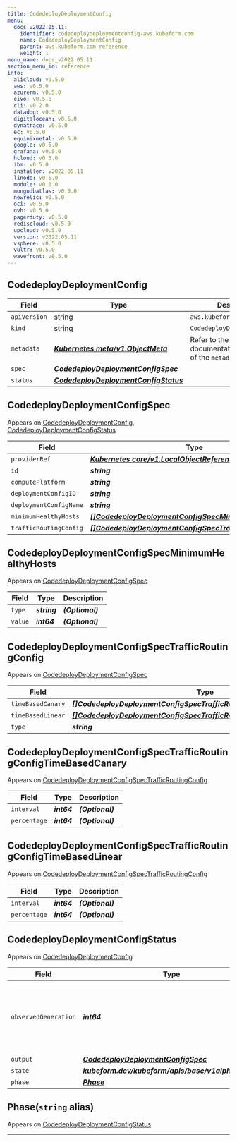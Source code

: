 ```yaml
---
title: CodedeployDeploymentConfig
menu:
  docs_v2022.05.11:
    identifier: codedeploydeploymentconfig-aws.kubeform.com
    name: CodedeployDeploymentConfig
    parent: aws.kubeform.com-reference
    weight: 1
menu_name: docs_v2022.05.11
section_menu_id: reference
info:
  alicloud: v0.5.0
  aws: v0.5.0
  azurerm: v0.5.0
  civo: v0.5.0
  cli: v0.2.0
  datadog: v0.5.0
  digitalocean: v0.5.0
  dynatrace: v0.5.0
  ec: v0.5.0
  equinixmetal: v0.5.0
  google: v0.5.0
  grafana: v0.5.0
  hcloud: v0.5.0
  ibm: v0.5.0
  installer: v2022.05.11
  linode: v0.5.0
  module: v0.1.0
  mongodbatlas: v0.5.0
  newrelic: v0.5.0
  oci: v0.5.0
  ovh: v0.5.0
  pagerduty: v0.5.0
  rediscloud: v0.5.0
  upcloud: v0.5.0
  version: v2022.05.11
  vsphere: v0.5.0
  vultr: v0.5.0
  wavefront: v0.5.0
---
```


## CodedeployDeploymentConfig
| Field | Type | Description |
| ------ | ----- | ----------- |
| `apiVersion` | string | `aws.kubeform.com/v1alpha1` |
|    `kind` | string | `CodedeployDeploymentConfig` |
| `metadata` | ***[Kubernetes meta/v1.ObjectMeta](https://v1-22.docs.kubernetes.io/docs/reference/generated/kubernetes-api/v1.22/#objectmeta-v1-meta)***|Refer to the Kubernetes API documentation for the fields of the `metadata` field.|
| `spec` | ***[CodedeployDeploymentConfigSpec](#codedeploydeploymentconfigspec)***||
| `status` | ***[CodedeployDeploymentConfigStatus](#codedeploydeploymentconfigstatus)***||
## CodedeployDeploymentConfigSpec

Appears on:[CodedeployDeploymentConfig](#codedeploydeploymentconfig), [CodedeployDeploymentConfigStatus](#codedeploydeploymentconfigstatus)

| Field | Type | Description |
| ------ | ----- | ----------- |
| `providerRef` | ***[Kubernetes core/v1.LocalObjectReference](https://v1-22.docs.kubernetes.io/docs/reference/generated/kubernetes-api/v1.22/#localobjectreference-v1-core)***||
| `id` | ***string***||
| `computePlatform` | ***string***| ***(Optional)*** |
| `deploymentConfigID` | ***string***| ***(Optional)*** |
| `deploymentConfigName` | ***string***||
| `minimumHealthyHosts` | ***[[]CodedeployDeploymentConfigSpecMinimumHealthyHosts](#codedeploydeploymentconfigspecminimumhealthyhosts)***| ***(Optional)*** |
| `trafficRoutingConfig` | ***[[]CodedeployDeploymentConfigSpecTrafficRoutingConfig](#codedeploydeploymentconfigspectrafficroutingconfig)***| ***(Optional)*** |
## CodedeployDeploymentConfigSpecMinimumHealthyHosts

Appears on:[CodedeployDeploymentConfigSpec](#codedeploydeploymentconfigspec)

| Field | Type | Description |
| ------ | ----- | ----------- |
| `type` | ***string***| ***(Optional)*** |
| `value` | ***int64***| ***(Optional)*** |
## CodedeployDeploymentConfigSpecTrafficRoutingConfig

Appears on:[CodedeployDeploymentConfigSpec](#codedeploydeploymentconfigspec)

| Field | Type | Description |
| ------ | ----- | ----------- |
| `timeBasedCanary` | ***[[]CodedeployDeploymentConfigSpecTrafficRoutingConfigTimeBasedCanary](#codedeploydeploymentconfigspectrafficroutingconfigtimebasedcanary)***| ***(Optional)*** |
| `timeBasedLinear` | ***[[]CodedeployDeploymentConfigSpecTrafficRoutingConfigTimeBasedLinear](#codedeploydeploymentconfigspectrafficroutingconfigtimebasedlinear)***| ***(Optional)*** |
| `type` | ***string***| ***(Optional)*** |
## CodedeployDeploymentConfigSpecTrafficRoutingConfigTimeBasedCanary

Appears on:[CodedeployDeploymentConfigSpecTrafficRoutingConfig](#codedeploydeploymentconfigspectrafficroutingconfig)

| Field | Type | Description |
| ------ | ----- | ----------- |
| `interval` | ***int64***| ***(Optional)*** |
| `percentage` | ***int64***| ***(Optional)*** |
## CodedeployDeploymentConfigSpecTrafficRoutingConfigTimeBasedLinear

Appears on:[CodedeployDeploymentConfigSpecTrafficRoutingConfig](#codedeploydeploymentconfigspectrafficroutingconfig)

| Field | Type | Description |
| ------ | ----- | ----------- |
| `interval` | ***int64***| ***(Optional)*** |
| `percentage` | ***int64***| ***(Optional)*** |
## CodedeployDeploymentConfigStatus

Appears on:[CodedeployDeploymentConfig](#codedeploydeploymentconfig)

| Field | Type | Description |
| ------ | ----- | ----------- |
| `observedGeneration` | ***int64***| ***(Optional)*** Resource generation, which is updated on mutation by the API Server.|
| `output` | ***[CodedeployDeploymentConfigSpec](#codedeploydeploymentconfigspec)***| ***(Optional)*** |
| `state` | ***kubeform.dev/kubeform/apis/base/v1alpha1.State***| ***(Optional)*** |
| `phase` | ***[Phase](#phase)***| ***(Optional)*** |
## Phase(`string` alias)

Appears on:[CodedeployDeploymentConfigStatus](#codedeploydeploymentconfigstatus)

---
